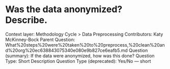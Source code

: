 # Was the data anonymized? Describe.

Context layer: Methodology Cycle > Data Preprocessing
Contributors: Katy McKinney-Bock
Parent Question: What%20steps%20were%20taken%20to%20preprocess,%20clean%20and%20org%20ec638843075340e080e9b827ce6eafb5.md
Question (summary): If the data were anonymized, how was this done?
Question Type: Short Description
Question Type (deprecated): Yes/No — short